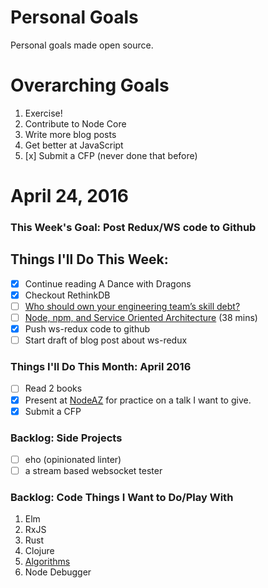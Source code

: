 Personal Goals
==============

Personal goals made open source.

# Overarching Goals
1. Exercise!
2. Contribute to Node Core
3. Write more blog posts
4. Get better at JavaScript
5. [x] Submit a CFP (never done that before)

# April 24, 2016

### This Week's Goal: Post Redux/WS code to Github

## Things I'll Do This Week:
- [x] Continue reading A Dance with Dragons
- [x] Checkout RethinkDB
- [ ] [Who should own your engineering team’s skill debt?](https://medium.com/shaping-work/who-should-own-your-engineering-team-s-skill-debt-3c3f07bbefe9#.llw26jksl)
- [ ] [Node, npm, and Service Oriented Architecture](https://www.youtube.com/watch?v=5yK3lx-PQV0) (38 mins)
- [x] Push ws-redux code to github
- [ ] Start draft of blog post about ws-redux

### Things I'll Do This Month: April 2016
- [ ] Read 2 books
- [x] Present at [NodeAZ](http://www.meetup.com/NodeAZ/) for practice on a talk I want to give.
- [x] Submit a CFP

### Backlog: Side Projects
- [ ] eho (opinionated linter)
- [ ] a stream based websocket tester

### Backlog: Code Things I Want to Do/Play With
1. Elm
2. RxJS
3. Rust
4. Clojure
5. [Algorithms](https://www.coursera.org/learn/algorithmic-toolbox/)
6. Node Debugger
